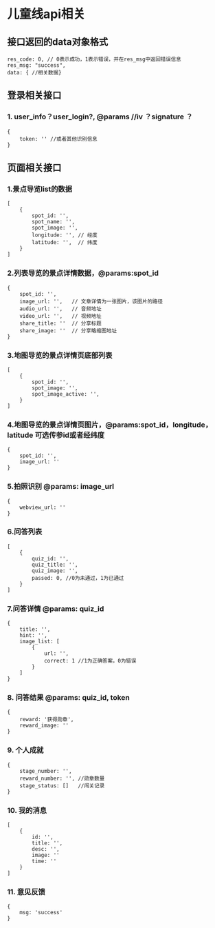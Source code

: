 # 儿童线api相关

## 接口返回的data对象格式
```
res_code: 0, // 0表示成功，1表示错误，并在res_msg中返回错误信息
res_msg: "success",
data: { //相关数据}
```

## 登录相关接口 

### 1. user_info？user_login?, @params //iv ？signature ？
```
{
    token: '' //或者其他识别信息
}
```

## 页面相关接口

### 1.景点导览list的数据
```
[
    {
        spot_id: '',
        spot_name: '',
        spot_image: '',
        longitude: '', // 经度
        latitude: '',  // 纬度
    }
]
```

### 2.列表导览的景点详情数据，@params:spot_id
```
{   
    spot_id: '',
    image_url: '',   // 文章详情为一张图片，该图片的路径
    audio_url: '',   // 音频地址
    video_url: '',   // 视频地址
    share_title: ''  // 分享标题
    share_image: ''  // 分享略缩图地址
}
```

### 3.地图导览的景点详情页底部列表
```
[
    {   
        spot_id: '',
        spot_image: '',
        spot_image_active: '',
    }
]
```

### 4.地图导览的景点详情页图片，@params:spot_id，longitude，latitude 可选传参id或者经纬度
```
{   
    spot_id: '',
    image_url: ''
}
```

### 5.拍照识别 @params: image_url
```
{
    webview_url: ''
}
```

### 6.问答列表
```
[
    {   
        quiz_id: '',
        quiz_title: '',
        quiz_image: '',
        passed: 0, //0为未通过，1为已通过
    }
]
```

### 7.问答详情 @params: quiz_id
```
{
    title: '',
    hint: '',
    image_list: [
        {
            url: '',
            correct: 1 //1为正确答案，0为错误
        }
    ]
}
```

### 8. 问答结果 @params: quiz_id, token
```
{
    reward: '获得勋章',
    reward_image: ''
}
```

### 9. 个人成就
```
{
    stage_number: '',
    reward_number: '', //勋章数量
    stage_status: []   //闯关记录
}
```

### 10. 我的消息
```
[
    {
        id: '',
        title: '',
        desc: '',
        image: ''
        time: ''
    }
]
```

### 11. 意见反馈
```
{
    msg: 'success'
}
```

